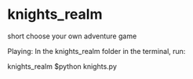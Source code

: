 # knights_realm
short choose your own adventure game

Playing:
In the knights_realm folder in the terminal, run:

knights_realm $python knights.py
